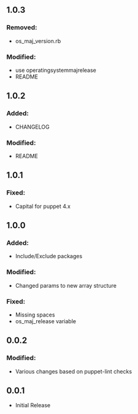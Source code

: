 ## 1.0.3

### Removed:

 - os_maj_version.rb
 
### Modified:

 - use operatingsystemmajrelease
 - README
 
## 1.0.2

### Added:

 - CHANGELOG
 
### Modified:

 - README
 
## 1.0.1

### Fixed:

 - Capital for puppet 4.x

## 1.0.0
 
### Added:

 - Include/Exclude packages
 
### Modified:

 - Changed params to new array structure
 
### Fixed:

 - Missing spaces
 - os_maj_release variable

## 0.0.2

### Modified:

 - Various changes based on puppet-lint checks

## 0.0.1

 - Initial Release